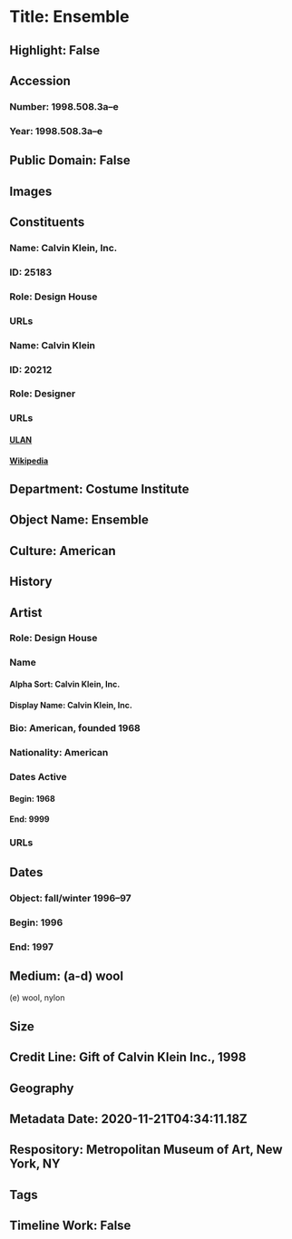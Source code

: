 # Title: Ensemble
## Highlight: False
## Accession
### Number: 1998.508.3a–e
### Year: 1998.508.3a–e
## Public Domain: False
## Images
## Constituents
### Name: Calvin Klein, Inc.
### ID: 25183
### Role: Design House
### URLs
### Name: Calvin Klein
### ID: 20212
### Role: Designer
### URLs
#### [ULAN](http://vocab.getty.edu/page/ulan/500276080)
#### [Wikipedia](https://www.wikidata.org/wiki/Q214800)
## Department: Costume Institute
## Object Name: Ensemble
## Culture: American
## History
## Artist
### Role: Design House
### Name
#### Alpha Sort: Calvin Klein, Inc.
#### Display Name: Calvin Klein, Inc.
### Bio: American, founded 1968
### Nationality: American
### Dates Active
#### Begin: 1968
#### End: 9999
### URLs
## Dates
### Object: fall/winter 1996–97
### Begin: 1996
### End: 1997
## Medium: (a-d) wool
(e) wool, nylon
## Size
## Credit Line: Gift of Calvin Klein Inc., 1998
## Geography
## Metadata Date: 2020-11-21T04:34:11.18Z
## Respository: Metropolitan Museum of Art, New York, NY
## Tags
## Timeline Work: False